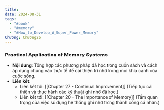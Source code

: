 ```yaml
---
title: 
date: 2024-08-31
tags:
  - "#book"
  - "#memory"
  - "#How_to_Develop_A_Super_Power_Memory"
Chương: Chương26
---
```

### Practical Application of Memory Systems

- **Nội dung**: Tổng hợp các phương pháp đã học trong cuốn sách và cách áp dụng chúng vào thực tế để cải thiện trí nhớ trong mọi khía cạnh của cuộc sống.
- **Liên kết**:
    - Liên kết tới: [[Chapter 27 - Continual Improvement]] (Tiếp tục cải thiện và thực hành các kỹ thuật ghi nhớ đã học.)
    - Liên kết tới: [[Chapter 20 - The Importance of Memory]] (Tầm quan trọng của việc sử dụng hệ thống ghi nhớ trong thành công cá nhân.)